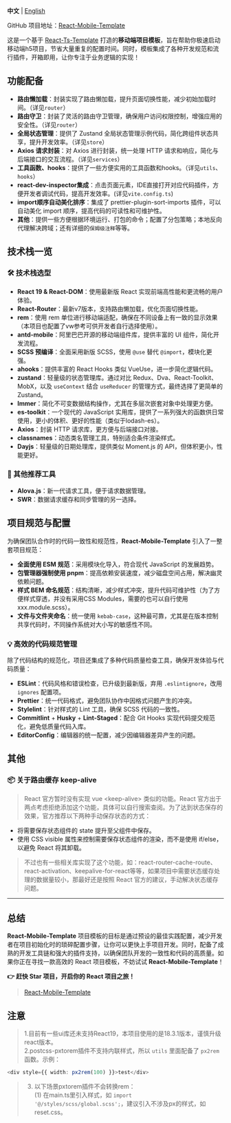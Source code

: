 **中文** | [English](./README.en-US.md)

GitHub 项目地址：[React-Mobile-Template](https://github.com/huangmingfu/react-mobile-template)

这是一个基于 [React-Ts-Template](https://github.com/huangmingfu/react-ts-template) 打造的**移动端项目模板**，旨在帮助你极速启动移动端h5项目，节省大量重复的配置时间。同时，模板集成了各种开发规范和流行插件，开箱即用，让你专注于业务逻辑的实现！

## 功能配备

- **路由懒加载**：封装实现了路由懒加载，提升页面切换性能，减少初始加载时间。（详见`router`）
- **路由守卫**：封装了灵活的路由守卫管理，确保用户访问权限控制，增强应用的安全性。（详见`router`）
- **全局状态管理**：提供了 Zustand 全局状态管理示例代码，简化跨组件状态共享，提升开发效率。（详见`store`）
- **Axios 请求封装**：对 Axios 进行封装，统一处理 HTTP 请求和响应，简化与后端接口的交互流程。（详见`services`）
- **工具函数、hooks**：提供了一些方便实用的工具函数和hooks。（详见`utils`、`hooks`）
- **react-dev-inspector集成**：点击页面元素，IDE直接打开对应代码插件，方便开发者调试代码，提高开发效率。(详见`vite.config.ts`)
- **import顺序自动美化排序**：集成了 prettier-plugin-sort-imports 插件，可以自动美化 import 顺序，提高代码的可读性和可维护性。
- **其他**：提供一些方便根据环境运行、打包的命令；配置了分包策略；本地反向代理解决跨域；还有详细的`保姆级注释`等等。

## 技术栈一览

### 🛠 技术栈选型

- **React 19 & React-DOM**：使用最新版 React 实现前端高性能和更流畅的用户体验。
- **React-Router**：最新v7版本，支持路由懒加载，优化页面切换性能。
- **rem**：使用 rem 单位进行移动端适配，确保在不同设备上有一致的显示效果（本项目也配置了vw参考可供开发者自行选择使用）。
- **antd-mobile**：阿里巴巴开源的移动端组件库，提供丰富的 UI 组件，简化开发流程。
- **SCSS 预编译**：全面采用新版 SCSS，使用 `@use` 替代 `@import`，模块化更强。
- **ahooks**：提供丰富的 React Hooks 类似 VueUse，进一步简化逻辑代码。
- **zustand**：轻量级的状态管理库。通过对比 Redux、Dva、React-Toolkit、MobX，以及 `useContext` 结合 `useReducer` 的管理方式，最终选择了更简单的 Zustand。
- **Immer**：简化不可变数据结构操作，尤其在多层次嵌套对象中处理更方便。
- **es-toolkit**：一个现代的 JavaScript 实用库，提供了一系列强大的函数供日常使用，更小的体积、更好的性能（类似于lodash-es）。
- **Axios**：封装 HTTP 请求库，更方便与后端接口对接。
- **classnames**：动态类名管理工具，特别适合条件渲染样式。
- **Dayjs**：轻量级的日期处理库，提供类似 Moment.js 的 API，但体积更小，性能更好。

### 🔧 其他推荐工具

- **Alova.js**：新一代请求工具，便于请求数据管理。
- **SWR**：数据请求缓存和同步管理的另一选择。

## 项目规范与配置

为确保团队合作时的代码一致性和规范性，**React-Mobile-Template** 引入了一整套项目规范：

- **全面使用 ESM 规范**：采用模块化导入，符合现代 JavaScript 的发展趋势。
- **包管理器强制使用 pnpm**：提高依赖安装速度，减少磁盘空间占用，解决幽灵依赖问题。
- **样式 BEM 命名规范**：结构清晰，减少样式冲突，提升代码可维护性（为了方便样式穿透，并没有采用CSS Modules，需要的也可以自行使用xxx.module.scss）。
- **文件与文件夹命名**：统一使用 `kebab-case`，这种最可靠，尤其是在版本控制共享代码时，不同操作系统对大小写的敏感性不同。

### 💡 高效的代码规范管理

除了代码结构的规范化，项目还集成了多种代码质量检查工具，确保开发体验与代码质量：

- **ESLint**：代码风格和错误检查，已升级到最新版，弃用 `.eslintignore`，改用 `ignores` 配置项。
- **Prettier**：统一代码格式，避免团队协作中因格式问题产生的冲突。
- **Stylelint**：针对样式的 Lint 工具，确保 SCSS 代码的一致性。
- **Commitlint** + **Husky** + **Lint-Staged**：配合 Git Hooks 实现代码提交规范化，避免低质量代码入库。
- **EditorConfig**：编辑器的统一配置，减少因编辑器差异产生的问题。

## 其他

### 📦 关于路由缓存 keep-alive

> React 官方暂时没有实现 vue \<keep-alive\> 类似的功能。React 官方出于两点考虑拒绝添加这个功能，具体可以自行搜索查阅。为了达到状态保存的效果，官方推荐以下两种手动保存状态的方式：

- 将需要保存状态组件的 state 提升至父组件中保存。
- 使用 CSS visible 属性来控制需要保存状态组件的渲染，而不是使用 if/else，以避免 React 将其卸载。

> 不过也有一些相关库实现了这个功能，如：react-router-cache-route、react-activation、keepalive-for-react等等，如果项目中需要状态缓存处理的数据量较小，那最好还是按照 React 官方的建议，手动解决状态缓存问题。

---

## 总结

**React-Mobile-Template** 项目模板的目标是通过预设的最佳实践配置，减少开发者在项目初始化时的琐碎配置步骤，让你可以更快上手项目开发。同时，配备了成熟的开发工具链和强大的插件支持，以确保团队开发的一致性和代码的高质量。如果你正在寻找一款高效的 React 项目模板，不妨试试 **React-Mobile-Template**！

**👉 赶快 Star 项目，开启你的 React 项目之旅！**

> [React-Mobile-Template](https://github.com/huangmingfu/react-mobile-template)

## 注意

> 1.目前有一些ui库还未支持React19，本项目使用的是18.3.1版本，谨慎升级react版本。  
> 2.postcss-pxtorem插件不支持内联样式，所以 `utils` 里面配备了 `px2rem` 函数。示例：

```ts
<div style={{ width: px2rem(100) }}>test</div>
```

> 3. 以下场景pxtorem插件不会转换rem：  
>    (1) 在main.ts里引入样式，如 `import '@/styles/scss/global.scss';`，建议引入不涉及px的样式，如reset.css。
